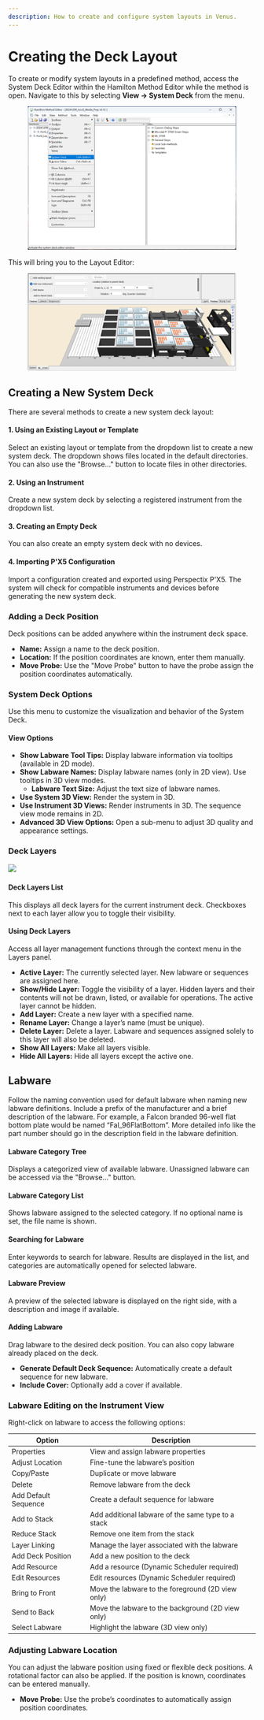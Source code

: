```yaml
---
description: How to create and configure system layouts in Venus.
---
```


# Creating the Deck Layout

To create or modify system layouts in a predefined method, access the System Deck Editor within the Hamilton Method Editor while the method is open. Navigate to this by selecting **View -> System Deck** from the menu.

<figure><img src="../../.gitbook/assets/image (358).png" alt=""><figcaption></figcaption></figure>

This will bring you to the Layout Editor:

<figure><img src="../../.gitbook/assets/image (359).png" alt=""><figcaption></figcaption></figure>

## Creating a New System Deck <a href="#creating-a-new-system-deck" id="creating-a-new-system-deck"></a>

There are several methods to create a new system deck layout:

#### 1. Using an Existing Layout or Template <a href="#id-1.-using-an-existing-layout-or-template" id="id-1.-using-an-existing-layout-or-template"></a>

Select an existing layout or template from the dropdown list to create a new system deck. The dropdown shows files located in the default directories. You can also use the "Browse..." button to locate files in other directories.

#### 2. Using an Instrument <a href="#id-2.-using-an-instrument" id="id-2.-using-an-instrument"></a>

Create a new system deck by selecting a registered instrument from the dropdown list.

#### 3. Creating an Empty Deck <a href="#id-3.-creating-an-empty-deck" id="id-3.-creating-an-empty-deck"></a>

You can also create an empty system deck with no devices.

#### 4. Importing P'X5 Configuration <a href="#id-4.-importing-px5-configuration" id="id-4.-importing-px5-configuration"></a>

Import a configuration created and exported using Perspectix P'X5. The system will check for compatible instruments and devices before generating the new system deck.

### Adding a Deck Position <a href="#adding-a-deck-position" id="adding-a-deck-position"></a>

Deck positions can be added anywhere within the instrument deck space.

* **Name:** Assign a name to the deck position.
* **Location:** If the position coordinates are known, enter them manually.
* **Move Probe:** Use the "Move Probe" button to have the probe assign the position coordinates automatically.

### System Deck Options <a href="#system-deck-options" id="system-deck-options"></a>

Use this menu to customize the visualization and behavior of the System Deck.

#### View Options <a href="#view-options" id="view-options"></a>

* **Show Labware Tool Tips:** Display labware information via tooltips (available in 2D mode).
* **Show Labware Names:** Display labware names (only in 2D view). Use tooltips in 3D view modes.
  * **Labware Text Size:** Adjust the text size of labware names.
* **Use System 3D View:** Render the system in 3D.
* **Use Instrument 3D Views:** Render instruments in 3D. The sequence view mode remains in 2D.
* **Advanced 3D View Options:** Open a sub-menu to adjust 3D quality and appearance settings.

### Deck Layers <a href="#deck-layers" id="deck-layers"></a>

![](https://zacharys-organization-2.gitbook.io/\~gitbook/image?url=https%3A%2F%2F290267149-files.gitbook.io%2F%7E%2Ffiles%2Fv0%2Fb%2Fgitbook-x-prod.appspot.com%2Fo%2Fspaces%252FL1EbG69WzgF8VGhKqqtE%252Fuploads%252FwZoI7iX7rYeqMx8LWACA%252Fimage.png%3Falt%3Dmedia%26token%3D7986a237-f952-4b29-afef-88529a1579bc\&width=768\&dpr=4\&quality=100\&sign=69bbbf5\&sv=1)

#### Deck Layers List <a href="#deck-layers-list" id="deck-layers-list"></a>

This displays all deck layers for the current instrument deck. Checkboxes next to each layer allow you to toggle their visibility.

#### Using Deck Layers <a href="#using-deck-layers" id="using-deck-layers"></a>

Access all layer management functions through the context menu in the Layers panel.

* **Active Layer:** The currently selected layer. New labware or sequences are assigned here.
* **Show/Hide Layer:** Toggle the visibility of a layer. Hidden layers and their contents will not be drawn, listed, or available for operations. The active layer cannot be hidden.
* **Add Layer:** Create a new layer with a specified name.
* **Rename Layer:** Change a layer’s name (must be unique).
* **Delete Layer:** Delete a layer. Labware and sequences assigned solely to this layer will also be deleted.
* **Show All Layers:** Make all layers visible.
* **Hide All Layers:** Hide all layers except the active one.

## Labware <a href="#labware" id="labware"></a>

Follow the naming convention used for default labware when naming new labware definitions. Include a prefix of the manufacturer and a brief description of the labware. For example, a Falcon branded 96-well flat bottom plate would be named “Fal\_96FlatBottom”. More detailed info like the part number should go in the description field in the labware definition.

#### Labware Category Tree <a href="#labware-category-tree" id="labware-category-tree"></a>

Displays a categorized view of available labware. Unassigned labware can be accessed via the "Browse..." button.

#### Labware Category List <a href="#labware-category-list" id="labware-category-list"></a>

Shows labware assigned to the selected category. If no optional name is set, the file name is shown.

#### Searching for Labware <a href="#searching-for-labware" id="searching-for-labware"></a>

Enter keywords to search for labware. Results are displayed in the list, and categories are automatically opened for selected labware.

#### Labware Preview <a href="#labware-preview" id="labware-preview"></a>

A preview of the selected labware is displayed on the right side, with a description and image if available.

#### Adding Labware <a href="#adding-labware" id="adding-labware"></a>

Drag labware to the desired deck position. You can also copy labware already placed on the deck.

* **Generate Default Deck Sequence:** Automatically create a default sequence for new labware.
* **Include Cover:** Optionally add a cover if available.

### Labware Editing on the Instrument View <a href="#labware-editing-on-the-instrument-view" id="labware-editing-on-the-instrument-view"></a>

Right-click on labware to access the following options:

| Option               | Description                                        |
| -------------------- | -------------------------------------------------- |
| Properties           | View and assign labware properties                 |
| Adjust Location      | Fine-tune the labware’s position                   |
| Copy/Paste           | Duplicate or move labware                          |
| Delete               | Remove labware from the deck                       |
| Add Default Sequence | Create a default sequence for labware              |
| Add to Stack         | Add additional labware of the same type to a stack |
| Reduce Stack         | Remove one item from the stack                     |
| Layer Linking        | Manage the layer associated with the labware       |
| Add Deck Position    | Add a new position to the deck                     |
| Add Resource         | Add a resource (Dynamic Scheduler required)        |
| Edit Resources       | Edit resources (Dynamic Scheduler required)        |
| Bring to Front       | Move the labware to the foreground (2D view only)  |
| Send to Back         | Move the labware to the background (2D view only)  |
| Select Labware       | Highlight the labware (3D view only)               |

### Adjusting Labware Location <a href="#adjusting-labware-location" id="adjusting-labware-location"></a>

You can adjust the labware position using fixed or flexible deck positions. A rotational factor can also be applied. If the position is known, coordinates can be entered manually.

* **Move Probe:** Use the probe’s coordinates to automatically assign position coordinates.
